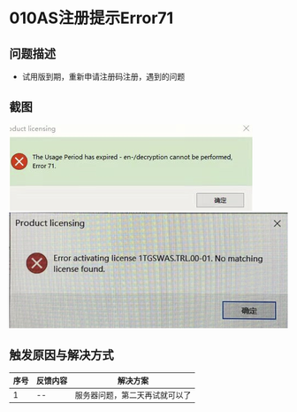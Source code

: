 # 010AS注册提示Error71
## 问题描述
- 试用版到期，重新申请注册码注册，遇到的问题
## 截图
![Img](./FILES/010AS注册提示Error71.md/img-20220713160249.png)
![Img](./FILES/010AS注册提示Error71.md/img-20220713160309.png)



## 触发原因与解决方式

| 序号 | 反馈内容 | 解决方案 |
| -- | -- | -- |
| 1 | -- | 服务器问题，第二天再试就可以了 |